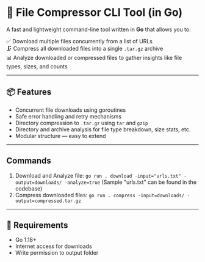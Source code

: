 # 🧰 File Compressor CLI Tool (in Go)

A fast and lightweight command-line tool written in **Go** that allows you to:

✅ Download multiple files concurrently from a list of URLs  
🗜️ Compress all downloaded files into a single `.tar.gz` archive  
📊 Analyze downloaded or compressed files to gather insights like file types, sizes, and counts  

---

## 📦 Features

- Concurrent file downloads using goroutines
- Safe error handling and retry mechanisms
- Directory compression to `.tar.gz` using `tar` and `gzip`
- Directory and archive analysis for file type breakdown, size stats, etc.
- Modular structure — easy to extend

---

## Commands
1. Download and Analyze file: `go run . download -input="urls.txt" -output=downloads/ -analyze=true` (Sample "urls.txt" can be found in the codebase)
2. Compress downloaded files: `go run . compress -input=downloads/ -output=compressed.tar.gz`

---

## 📌 Requirements
- Go 1.18+
- Internet access for downloads
- Write permission to output folder